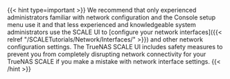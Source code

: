 &NewLine;

{{< hint type=important >}}
We recommend that only experienced administrators familiar with network configuration and the Console setup menu use it and that less experienced and knowledgeable system administrators use the SCALE UI to [configure your network interfaces]({{< relref "/SCALETutorials/Network/Interfaces/" >}}) and other network configuration settings. 
The TrueNAS SCALE UI includes safety measures to prevent you from completely disrupting network connectivity for your TrueNAS SCALE if you make a mistake with network interface settings.
{{< /hint >}}